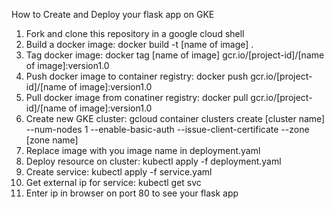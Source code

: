 How to Create and Deploy your flask app on GKE 

1. Fork and clone this repository in a google cloud shell 
2. Build a docker image: docker build -t [name of image] . 
3. Tag docker image: docker tag [name of image] gcr.io/[project-id]/[name of image]:version1.0 
4. Push docker image to container registry: docker push gcr.io/[project-id]/[name of image]:version1.0 
5. Pull docker image from conatiner registry: docker pull gcr.io/[project-id]/[name of image]:version1.0 
6. Create new GKE cluster: gcloud container clusters create [cluster name] --num-nodes 1 --enable-basic-auth --issue-client-certificate --zone [zone name] 
7. Replace image with you image name in deployment.yaml 
8. Deploy resource on cluster: kubectl apply -f deployment.yaml 
9. Create service: kubectl apply -f service.yaml 
10. Get external ip for service: kubectl get svc 
11. Enter ip in browser on port 80 to see your flask app 
